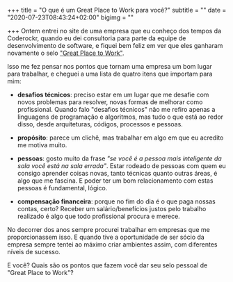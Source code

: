 +++
title = "O que é um Great Place to Work para você?"
subtitle = ""
date = "2020-07-23T08:43:24+02:00"
bigimg = ""

+++
Ontem entrei no site de uma empresa que eu conheço dos tempos da Coderockr, quando eu dei consultoria para parte da equipe de desenvolvimento de software, e fiquei bem feliz em ver que eles ganharam novamente o selo ["Great Place to Work"](https://gptw.com.br).

Isso me fez pensar nos pontos que tornam uma empresa um bom lugar para trabalhar, e cheguei a uma lista de quatro itens que importam para mim:

- **desafios técnicos**: preciso estar em um lugar que me desafie com novos problemas para resolver, novas formas de melhorar como profissional. Quando falo "desafios técnicos" não me refiro apenas a linguagens de programação e algoritmos, mas tudo o que está ao redor disso, desde arquiteturas, códigos, processos e pessoas.

- **propósito**: parece um clichê, mas trabalhar em algo em que eu acredito me motiva muito.

- **pessoas**: gosto muito da frase *"se você é a pessoa mais inteligente da sala você está na sala errada"*. Estar rodeado de pessoas com quem eu consigo aprender coisas novas, tanto técnicas quanto outras áreas, é algo que me fascina. E poder ter um bom relacionamento com estas pessoas é fundamental, lógico.


- **compensação financeira**: porque no fim do dia é o que paga nossas contas, certo? Receber um salário/benefícios justos pelo trabalho realizado é algo que todo profissional procura e merece.

No decorrer dos anos sempre procurei trabalhar em empresas que me proporcionassem isso. E quando tive a oportunidade de ser sócio da empresa sempre tentei ao máximo criar ambientes assim, com diferentes níveis de sucesso.

E você? Quais são os pontos que fazem você dar seu selo pessoal de "Great Place to Work"?